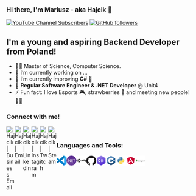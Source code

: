 ### Hi there, I'm Mariusz - aka Hajcik 👋
[<img alt="YouTube Channel Subscribers" src="https://img.shields.io/youtube/channel/subscribers/UCAgZGxQlwStA2RFWmpfcUhA?label=Youtube%20Subscribers&style=for-the-badge">][youtube]
[<img alt="GitHub followers" src="https://img.shields.io/github/followers/Hajcik?label=Github%20Followers&style=for-the-badge">][github]

## I'm a young and aspiring Backend Developer from Poland!
- 👨‍🎓 Master of Science, Computer Science.
- 🔭 I’m currently working on ...
- 🌱 I’m currently improving <b>C#</b> 🧐
- 👯 <b>Regular Software Engineer & .NET Developer</b> @ Unit4
- ⚡ Fun fact: I love Esports 🎮, strawberries 🍓 and meeting new people! 🙋‍♂️

### Connect with me!
[<img align="left" alt="Hajcik | Business Email" width="22px" src="https://cdn.jsdelivr.net/npm/simple-icons@v3/icons/protonmail.svg" />][proton]
[<img align="left" alt="Hajcik | Email" width="22px" src="https://cdn.jsdelivr.net/npm/simple-icons@v3/icons/gmail.svg" />][email]
[<img align="left" alt="Hajcik | LinkedIn" width="22px" src="https://cdn.jsdelivr.net/npm/simple-icons@v3/icons/linkedin.svg" />][linkedin]
[<img align="left" alt="Hajcik | Instagram" width="22px" src="https://cdn.jsdelivr.net/npm/simple-icons@v3/icons/instagram.svg" />][instagram]
[<img align="left" alt="Hajcik | Twitch" width="22px" src="https://cdn.jsdelivr.net/npm/simple-icons@v3/icons/twitch.svg" />][twitch]
[<img align="left" alt="Hajcik | Steam" width="22px" src="https://cdn.jsdelivr.net/npm/simple-icons@v3/icons/steam.svg" />][steam]

<br />

### Languages and Tools:

<img align="left" alt="Visual Studio Code" width="26px" src="https://raw.githubusercontent.com/github/explore/80688e429a7d4ef2fca1e82350fe8e3517d3494d/topics/visual-studio-code/visual-studio-code.png" />
<img align="left" alt=".NET" width="26px" src="https://raw.githubusercontent.com/github/explore/93d8a67084f94b2a444e510199a6e7622e5b09a3/topics/dotnet/dotnet.png" />
<img align="left" alt="Unity" width="26px" src="https://raw.githubusercontent.com/github/explore/80688e429a7d4ef2fca1e82350fe8e3517d3494d/topics/unity/unity.png" />
<img align="left" alt="Github" width="26px" src="https://raw.githubusercontent.com/github/explore/78df643247d429f6cc873026c0622819ad797942/topics/github/github.png" />

<img align="left" alt="C#" width="26px" src="https://raw.githubusercontent.com/github/explore/80688e429a7d4ef2fca1e82350fe8e3517d3494d/topics/csharp/csharp.png" />
<img align="left" alt="C++" width="26px" src="https://raw.githubusercontent.com/github/explore/80688e429a7d4ef2fca1e82350fe8e3517d3494d/topics/cpp/cpp.png" />
<img align="left" alt="Python" width="26px" src="https://raw.githubusercontent.com/github/explore/80688e429a7d4ef2fca1e82350fe8e3517d3494d/topics/python/python.png" />
<img align="left" alt="Angular" width="26px" src="https://raw.githubusercontent.com/github/explore/80688e429a7d4ef2fca1e82350fe8e3517d3494d/topics/angular/angular.png" />
<img align="left" alt="MongoDB" width="26px" src="https://raw.githubusercontent.com/github/explore/80688e429a7d4ef2fca1e82350fe8e3517d3494d/topics/mongodb/mongodb.png" />


<br />
<!--
**Hajcik/Hajcik** is a ✨ _special_ ✨ repository because its `README.md` (this file) appears on your GitHub profile.

Here are some ideas to get you started:

- 🔭 I’m currently working on
- 🌱 I’m currently learning ...
- 👯 I’m looking to collaborate on ...
- 🤔 I’m looking for help with ...
- 💬 Ask me about ...
- 📫 How to reach me: ...
- 😄 Pronouns: ...
- ⚡ Fun fact: ...
-->


[github]: https://github.com/Hajcik
[proton]: mailto:hajcik@protonmail.com
[email]: mailto:hajcik666pl@gmail.com
[youtube]: https://youtube.com/haaajcik
[instagram]: https://instagram.com/hajcikpl
[linkedin]: https://www.linkedin.com/in/mariusz-jędrzejewski-69b776175/
[twitch]: https://www.twitch.tv/hajcikcs
[steam]: https://steamcommunity.com/id/hajcikpl
